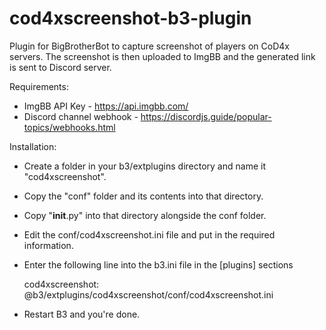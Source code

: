 # cod4xscreenshot-b3-plugin

Plugin for BigBrotherBot to capture screenshot of players on CoD4x servers.
The screenshot is then uploaded to ImgBB and the generated link is sent to Discord server.

Requirements:
- ImgBB API Key - https://api.imgbb.com/
- Discord channel webhook - https://discordjs.guide/popular-topics/webhooks.html

Installation:
- Create a folder in your b3/extplugins directory and name it "cod4xscreenshot".
- Copy the "conf" folder and its contents into that directory.
- Copy "__init__.py" into that directory alongside the conf folder.
- Edit the conf/cod4xscreenshot.ini file and put in the required information.
- Enter the following line into the b3.ini file in the [plugins] sections

    cod4xscreenshot: @b3/extplugins/cod4xscreenshot/conf/cod4xscreenshot.ini
    
- Restart B3 and you're done.
